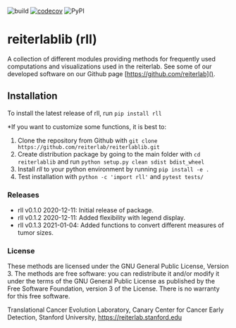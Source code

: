 ![build](https://github.com/reiterlab/reiterlablib/workflows/build/badge.svg)
[![codecov](https://codecov.io/gh/reiterlab/reiterlablib/branch/main/graph/badge.svg?token=3OJS5MCMSC)](https://codecov.io/gh/reiterlab/reiterlablib)
![PyPI](https://github.com/reiterlab/reiterlablib/workflows/PyPI/badge.svg)

# reiterlablib (rll)
A collection of different modules providing methods for frequently used computations and visualizations used in the reiterlab. 
See some of our developed software on our Github page [https://github.com/reiterlab]().


## <a name="installation"> Installation 
To install the latest release of rll, run ```pip install rll```


*If you want to customize some functions, it is best to:
1. Clone the repository from Github with ```git clone https://github.com/reiterlab/reiterlablib.git```
1. Create distribution package by going to the main folder with ```cd reiterlablib``` and run ```python setup.py clean sdist bdist_wheel``` 
1. Install *rll* to your python environment by running ```pip install -e .```
1. Test installation with ```python -c 'import rll'``` and ```pytest tests/```

### <a name="releases"> Releases
* rll v0.1.0 2020-12-11: Initial release of package.
* rll v0.1.2 2020-12-11: Added flexibility with legend display.
* rll v0.1.3 2021-01-04: Added functions to convert different measures of tumor sizes.

### License
These methods are licensed under the GNU General Public License, Version 3. The methods are free software: you can redistribute it and/or modify it under the terms of the GNU General Public License as published by the Free Software Foundation, version 3 of the License. There is no warranty for this free software.

Translational Cancer Evolution Laboratory, Canary Center for Cancer Early Detection, Stanford University, https://reiterlab.stanford.edu